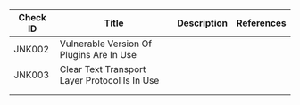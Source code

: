 | Check ID     | Title   | Description | References |
| --------     | ------- | --------    | ------- |
| JNK002 | Vulnerable Version Of Plugins Are In Use | | | 
| JNK003 | Clear Text Transport Layer Protocol Is In Use | | | 
| | | | | 
| | | | | 

